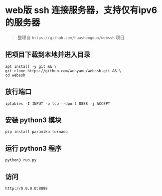# web版 ssh 连接服务器，支持仅有ipv6的服务器
> 整理自 `https://github.com/huashengdun/webssh` 项目
## 把项目下载到本地并进入目录
```
apt install -y git && \
git clone https://github.com/wenyamu/webssh.git && \
cd webssh
```
## 放行端口
```
iptables -I INPUT -p tcp --dport 8888 -j ACCEPT
```
## 安装 python3 模块
```
pip install paramiko tornado
```
## 运行 python3 程序
```
python3 run.py
```
## 访问
```
http://0.0.0.0:8888
```
